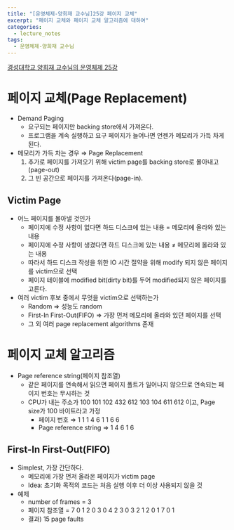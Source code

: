 ```yaml
---
title: "[운영체제-양희재 교수님]25강 페이지 교체"
excerpt: "페이지 교체와 페이지 교체 알고리즘에 대하여"
categories:
  - lecture_notes
tags:
  - 운영체제-양희재 교수님
---
```


[경성대학교 양희재 교수님의 운영체제 25강](http://www.kocw.net/home/cview.do?lid=5500db4eb04926b8)

# 페이지 교체(Page Replacement)

- Demand Paging
    - 요구되는 페이지만 backing store에서 가져온다.
    - 프로그램을 계속 실행하고 요구 페이지가 늘어나면 언젠가 메모리가 가득 차게 된다.
- 메모리가 가득 차는 경우 ⇒ Page Replacement
    1. 추가로 페이지를 가져오기 위해 victim page를 backing store로 몰아내고(page-out) 
    2. 그 빈 공간으로 페이지를 가져온다(page-in).

## Victim Page

- 어느 페이지를 몰아낼 것인가
    - 페이지에 수정 사항이 없다면 하드 디스크에 있는 내용 = 메모리에 올라와 있는 내용
    - 페이지에 수정 사항이 생겼다면 하드 디스크에 있는 내용 ≠ 메모리에 올라와 있는 내용
    - 따라서 하드 디스크 작성을 위한 IO 시간 절약을 위해 modify 되지 않은 페이지를 victim으로 선택
    - 페이지 테이블에 modified bit(dirty bit)를 두어 modified되지 않은 페이지를 고른다.
- 여러 victim 후보 중에서 무엇을 victim으로 선택하는가
    - Random ⇒ 성능도 random
    - First-In First-Out(FIFO) ⇒ 가장 먼저 메모리에 올라와 있던 페이지를 선택
    - 그 외 여러 page replacement algorithms 존재

# 페이지 교체 알고리즘

- Page reference string(페이지 참조열)
    - 같은 페이지를 연속해서 읽으면 페이지 폴트가 일어나지 않으므로 연속되는 페이지 번호는 무시하는 것
    - CPU가 내는 주소가 100 101 102 432 612 103 104 611 612 이고, 
    Page size가 100 바이트라고 가정
        - 페이지 번호 ⇒ 1 1 1 4 6 1 1 6 6
        - Page reference string ⇒ 1 4 6 1 6

## First-In First-Out(FIFO)

- Simplest, 가장 간단하다.
    - 메모리에 가장 먼저 올라온 페이지가 victim page
    - Idea: 초기화 목적의 코드는 처음 실행 이후 더 이상 사용되지 않을 것
- 예제
    - number of frames = 3
    - 페이지 참조열 = 7 0 1 2 0 3 0 4 2 3 0 3 2 1 2 0 1 7 0 1
    - 결과) 15 page faults
